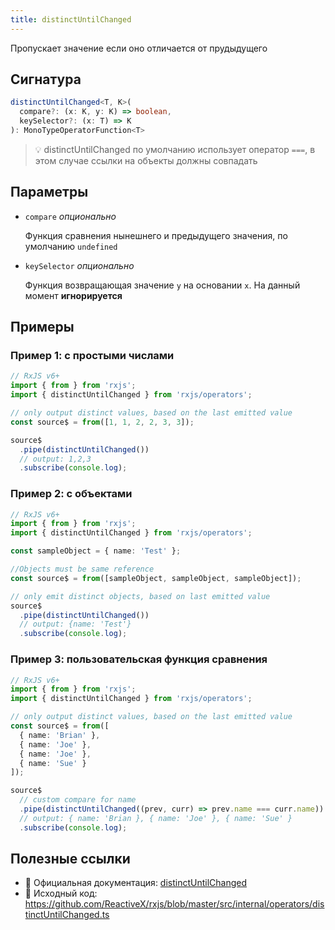 ```yaml
---
title: distinctUntilChanged
---
```


Пропускает значение если оно отличается от прудыдущего

## Сигнатура

```typescript
distinctUntilChanged<T, K>(
  compare?: (x: K, y: K) => boolean,
  keySelector?: (x: T) => K
): MonoTypeOperatorFunction<T>
```

> 💡 distinctUntilChanged по умолчанию использует оператор `===`, в этом случае ссылки на объекты должны совпадать

## Параметры

- `compare` *опционально*

    Функция сравнения нынешнего и предыдущего значения, по умолчанию `undefined`

- `keySelector` *опционально*

    Функция возвращающая значение `y` на основании `x`. На данный момент **игнорируется**

## Примеры

### Пример 1: с простыми числами

```typescript
// RxJS v6+
import { from } from 'rxjs';
import { distinctUntilChanged } from 'rxjs/operators';

// only output distinct values, based on the last emitted value
const source$ = from([1, 1, 2, 2, 3, 3]);

source$
  .pipe(distinctUntilChanged())
  // output: 1,2,3
  .subscribe(console.log);
```

### Пример 2: с объектами

```typescript
// RxJS v6+
import { from } from 'rxjs';
import { distinctUntilChanged } from 'rxjs/operators';

const sampleObject = { name: 'Test' };

//Objects must be same reference
const source$ = from([sampleObject, sampleObject, sampleObject]);

// only emit distinct objects, based on last emitted value
source$
  .pipe(distinctUntilChanged())
  // output: {name: 'Test'}
  .subscribe(console.log);
```

### Пример 3: пользовательская функция сравнения

```typescript
// RxJS v6+
import { from } from 'rxjs';
import { distinctUntilChanged } from 'rxjs/operators';

// only output distinct values, based on the last emitted value
const source$ = from([
  { name: 'Brian' },
  { name: 'Joe' },
  { name: 'Joe' },
  { name: 'Sue' }
]);

source$
  // custom compare for name
  .pipe(distinctUntilChanged((prev, curr) => prev.name === curr.name))
  // output: { name: 'Brian }, { name: 'Joe' }, { name: 'Sue' }
  .subscribe(console.log);
```

## Полезные ссылки

- 📰 Официальная документация: [distinctUntilChanged](https://rxjs.dev/api/operators/distinctUntilChanged)
- 📁 Исходный код: https://github.com/ReactiveX/rxjs/blob/master/src/internal/operators/distinctUntilChanged.ts
